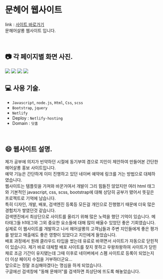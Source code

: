 # 문헤어 웹사이트
link : [사이트 바로가기](https://moonhairsalon.netlify.app/)<br>
문헤어살롱 웹사이트 입니다.

<br>

## 📷 각 페이지별 화면 사진.

![](https://velog.velcdn.com/images/mintae1117/post/bce4bdc3-3f33-461b-bbc9-23672eba6cd1/image.png)
![](https://velog.velcdn.com/images/mintae1117/post/340e6cc5-9b51-4436-b318-7987ce7d3f79/image.png)
![](https://velog.velcdn.com/images/mintae1117/post/ff8dd436-8b6c-4cb1-a6c1-adada74ddf0a/image.png)
![](https://velog.velcdn.com/images/mintae1117/post/4775d46d-c46e-4bde-9ff4-f48bcfff00a4/image.png)
<br>

## 💻 사용 기술.

- `Javascript`, `node.js`, `Html`, `Css`, `scss`
- `Bootstrap`, `jquery`
- `Netlify`
- Deploy : `Netlify-hosting`
- Domain : `닷홈`


<br>

## 😄 웹사이트 설명.
<p>제가 공부에 의지가 빈약하던 시절에 동기부여 겸으로 지인이 제안하여 만들어본 간단한 헤어살롱 홍보 사이트입니다.<br>
예약 기능은 간단하게 이미 진행하고 있던 네이버 예약에 링크를 거는 방법으로 대체하였습니다.<br>
웹사이트는 템플릿을 가져와 바꾼거여서 개발이 그리 힘들진 않았지만 여러 html 태그와 기본적인 javascript, css, scss, bootstrap에 대해 상당히 공부가 됐어서 뜻깊은 프로젝트로 기억에 남습니다.<br>
특히 디자인, 개발, 배포, 검색엔진 등록등 모든걸 개인으로 진행했기 때문에 더욱 많은 경험치가 쌓였던것 같습니다.<br>
검색엔진에서 최상단으로 사이트를 올리기 위해 많은 노력을 했던 기억이 있습니다. 메타태그들 h1태그와 그외 중요한 요소들에 대해 많이 배울수 있었던 좋은 기회였습니다.<br>
실제로 이 웹사이트를 개발하고 나서 헤어살롱의 고객님들과 주변 지인들에게 좋은 평가를 받았고 매출에도 좋은 영향이 있었다고 지인에게 들었습니다.<br>
배포 과정에서 원래 클라우드 타입을 썼는데 유료로 바뀌면서 사이트가 자동으로 닫힌적이 있습니다. 제가 바로 대체할 배포 사이트를 찾지 못하고 우왕좌왕하여 사이트가 닫힌채로 조금 기간이 유지됐는데 그때 이후로 네이버에서 스펨 사이트로 등록이 되었는지 더 이상 페이지 수집을 거부하더군요...<br>
앞으로는 정말 조심해야겠다는 명심을 하게 되었습니다.<br>
구글에선 검색창에 "동해 문헤어"를 검색하면 최상단에 뜨도록 해놓았습니다.</p>
